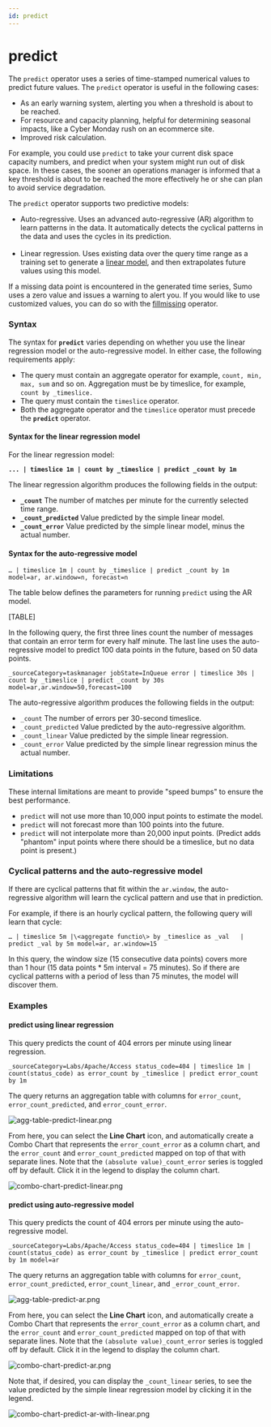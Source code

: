```yaml
---
id: predict
---
```


# predict

The `predict` operator uses a series of time-stamped numerical values to
predict future values. The `predict` operator is useful in the following
cases:

-   As an early warning system, alerting you when a threshold is about
    to be reached.
-   For resource and capacity planning, helpful for determining seasonal
    impacts, like a Cyber Monday rush on an ecommerce site.
-   Improved risk calculation.

For example, you could use `predict` to take your current disk space
capacity numbers, and predict when your system might run out of disk
space. In these cases, the sooner an operations manager is informed that
a key threshold is about to be reached the more effectively he or she
can plan to avoid service degradation.

The `predict` operator supports two predictive models:

-   Auto-regressive. Uses an advanced auto-regressive (AR) algorithm to
    learn patterns in the data. It automatically detects the cyclical
    patterns in the data and uses the cycles in its prediction.  
     
-   Linear regression. Uses existing data over the query time range as a
    training set to generate a [linear
    model](http://en.wikipedia.org/wiki/Linear_regression), and then
    extrapolates future values using this model.

If a missing data point is encountered in the generated time series,
Sumo uses a zero value and issues a warning to alert you. If you would
like to use customized values, you can do so with the
[fillmissing](fillmissing.md "fillmissing") operator.   

### Syntax

The syntax for **`predict`** varies depending on whether you use the
linear regression model or the auto-regressive model. In either case,
the following requirements apply:

-   The query must contain an aggregate operator for example,
    `count, min, max, sum` and so on. Aggregation must be by timeslice,
    for example, `count by _timeslice.`
-   The query must contain the `timeslice` operator.
-   Both the aggregate operator and the `timeslice` operator must
    precede the **`predict`** operator.

#### Syntax for the linear regression model

For the linear regression model:

**`... | timeslice 1m | count by _timeslice | predict _count by 1m`**

The linear regression algorithm produces the following fields in the
output:  

-   **`_count`** The number of matches per minute for the currently
    selected time range.
-   **`_count_predicted`** Value predicted by the simple linear model.
-   **`_count_error`** Value predicted by the simple linear model, minus
    the actual number.

#### Syntax for the auto-regressive model

`… | timeslice 1m | count by _timeslice | predict _count by 1m model=ar, ar.window=n, forecast=n`

The table below defines the parameters for running `predict` using the
AR model.

[TABLE]

In the following query, the first three lines count the number of
messages that contain an error term for every half minute. The last line
uses the auto-regressive model to predict 100 data points in the future,
based on 50 data points.

`_sourceCategory=taskmanager jobState=InQueue error | timeslice 30s | count by _timeslice | predict _count by 30s model=ar,ar.window=50,forecast=100`

The auto-regressive algorithm produces the following fields in the
output:

-   `_count` The number of errors per 30-second timeslice.
-   `_count_predicted` Value predicted by the auto-regressive algorithm.
-   `_count_linear` Value predicted by the simple linear regression.
-   `_count_error` Value predicted by the simple linear regression minus
    the actual number.

### Limitations

These internal limitations are meant to provide "speed bumps" to ensure
the best performance.

-   `predict` will not use more than 10,000 input points to estimate the
    model.
-   `predict` will not forecast more than 100 points into the future.
-   `predict` will not interpolate more than 20,000 input points.
    (Predict adds "phantom" input points where there should be a
    timeslice, but no data point is present.)

### Cyclical patterns and the auto-regressive model

If there are cyclical patterns that fit within the `ar.window`, the
auto-regressive algorithm will learn the cyclical pattern and use that
in prediction.

For example, if there is an hourly cyclical pattern, the following query
will learn that cycle:

`… | timeslice 5m |\<aggregate functio\> by _timeslice as _val   | predict _val by 5m model=ar, ar.window=15`

In this query, the window size (15 consecutive data points) covers more
than 1 hour (15 data points \* 5m interval = 75 minutes). So if there
are cyclical patterns with a period of less than 75 minutes, the model
will discover them.

### Examples

#### predict using linear regression

This query predicts the count of 404 errors per minute using linear
regression.

`_sourceCategory=Labs/Apache/Access status_code=404 | timeslice 1m | count(status_code) as error_count by _timeslice | predict error_count by 1m `

The query returns an aggregation table with columns for `error_count`,
`error_count_predicted`, and `error_count_error`.

![agg-table-predict-linear.png](../../static/img/Search-Query-Language/Search-Operators/predict/agg-table-predict-linear.png)

From here, you can select the **Line Chart** icon, and automatically
create a Combo Chart that represents the `error_count_error` as a column
chart, and the `error_count` and `error_count_predicted` mapped on top
of that with separate lines. Note that
the `(absolute value)_count_error` series is toggled off by default.
Click it in the legend to display the column chart.

![combo-chart-predict-linear.png](../../static/img/Search-Query-Language/Search-Operators/predict/combo-chart-predict-linear.png)

#### predict using auto-regressive model

This query predicts the count of 404 errors per minute using the
auto-regressive model.

`_sourceCategory=Labs/Apache/Access status_code=404 | timeslice 1m | count(status_code) as error_count by _timeslice | predict error_count by 1m model=ar `

The query returns an aggregation table with columns for `error_count`,
`error_count_predicted`, `error_count_linear`, and `_error_count_error`.

![agg-table-predict-ar.png](../../static/img/Search-Query-Language/Search-Operators/predict/agg-table-predict-ar.png)

From here, you can select the **Line Chart** icon, and automatically
create a Combo Chart that represents the `error_count_error` as a column
chart, and the `error_count` and `error_count_predicted` mapped on top
of that with separate lines. Note that the
`(absolute value)_count_error` series is toggled off by default. Click
it in the legend to display the column chart.

![combo-chart-predict-ar.png](../../static/img/Search-Query-Language/Search-Operators/predict/combo-chart-predict-ar.png)

Note that, if desired, you can display the `_count_linear` series, to
see the value predicted by the simple linear regression model by
clicking it in the legend.

![combo-chart-predict-ar-with-linear.png](../../static/img/Search-Query-Language/Search-Operators/predict/combo-chart-predict-ar-with-linear.png)
